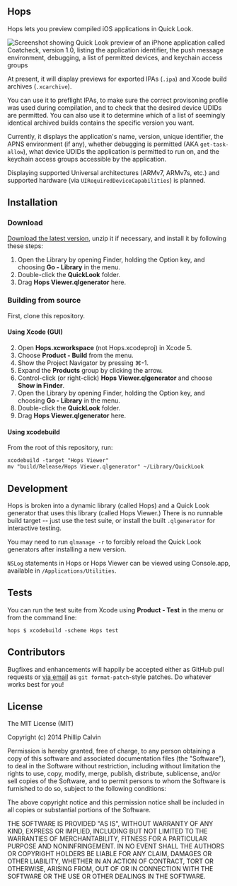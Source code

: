 ## Hops

Hops lets you preview compiled iOS applications in Quick Look.

![Screenshot showing Quick Look preview of an iPhone application called Coatcheck, version 1.0, listing the application identifier, the push message environment, debugging, a list of permitted devices, and keychain access groups](http://f.cl.ly/items/04242J2K17370j0w3A15/Screen%20Shot%202014-06-15%20at%2016.28.32.png)

At present, it will display previews for exported IPAs (`.ipa`) and Xcode build archives (`.xcarchive`).

You can use it to preflight IPAs, to make sure the correct provisoning profile was used during compilation, and to check that the desired device UDIDs are permitted. You can also use it to determine which of a list of seemingly identical archived builds contains the specific version you want.

Currently, it displays the application's name, version, unique identifier, the APNS environment (if any), whether debugging is permitted (AKA `get-task-allow`), what device UDIDs the application is permitted to run on, and the keychain access groups accessible by the application.

Displaying supported Universal architectures (ARMv7, ARMv7s, etc.) and supported hardware (via `UIRequiredDeviceCapabilities`) is planned.

## Installation

### Download

[Download the latest version](http://www.philcalvin.com/downloads/hops-0.2.qlgenerator.zip), unzip it if necessary, and install it by following these steps:

1. Open the Library by opening Finder, holding the Option key, and choosing **Go - Library** in the menu.
2. Double-click the **QuickLook** folder.
3. Drag **Hops Viewer.qlgenerator** here.

### Building from source

First, clone this repository.

#### Using Xcode (GUI)

2. Open **Hops.xcworkspace** (not Hops.xcodeproj) in Xcode 5.
3. Choose **Product - Build** from the menu.
4. Show the Project Navigator by pressing ⌘-1.
5. Expand the **Products** group by clicking the arrow.
6. Control-click (or right-click) **Hops Viewer.qlgenerator** and choose **Show in Finder**.
1. Open the Library by opening Finder, holding the Option key, and choosing **Go - Library** in the menu.
2. Double-click the **QuickLook** folder.
3. Drag **Hops Viewer.qlgenerator** here.

#### Using xcodebuild

From the root of this repository, run:

    xcodebuild -target "Hops Viewer"
    mv "build/Release/Hops Viewer.qlgenerator" ~/Library/QuickLook


## Development

Hops is broken into a dynamic library (called Hops) and a Quick Look generator that uses this library (called Hops Viewer.) There is no runnable build target -- just use the test suite, or install the built `.qlgenerator` for interactive testing.

You may need to run `qlmanage -r` to forcibly reload the Quick Look generators after installing a new version.

`NSLog` statements in Hops or Hops Viewer can be viewed using Console.app, available in `/Applications/Utilities`.

## Tests

You can run the test suite from Xcode using **Product - Test** in the menu or from the command line:

    hops $ xcodebuild -scheme Hops test

## Contributors

Bugfixes and enhancements will happily be accepted either as GitHub pull requests or [via email](mailto:phil@philcalvin.com) as `git format-patch`-style patches. Do whatever works best for you!

## License

The MIT License (MIT)

Copyright (c) 2014 Phillip Calvin

Permission is hereby granted, free of charge, to any person obtaining a copy
of this software and associated documentation files (the "Software"), to deal
in the Software without restriction, including without limitation the rights
to use, copy, modify, merge, publish, distribute, sublicense, and/or sell
copies of the Software, and to permit persons to whom the Software is
furnished to do so, subject to the following conditions:

The above copyright notice and this permission notice shall be included in all
copies or substantial portions of the Software.

THE SOFTWARE IS PROVIDED "AS IS", WITHOUT WARRANTY OF ANY KIND, EXPRESS OR
IMPLIED, INCLUDING BUT NOT LIMITED TO THE WARRANTIES OF MERCHANTABILITY,
FITNESS FOR A PARTICULAR PURPOSE AND NONINFRINGEMENT. IN NO EVENT SHALL THE
AUTHORS OR COPYRIGHT HOLDERS BE LIABLE FOR ANY CLAIM, DAMAGES OR OTHER
LIABILITY, WHETHER IN AN ACTION OF CONTRACT, TORT OR OTHERWISE, ARISING FROM,
OUT OF OR IN CONNECTION WITH THE SOFTWARE OR THE USE OR OTHER DEALINGS IN THE
SOFTWARE.

